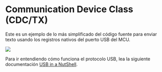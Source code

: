 # Communication Device Class (CDC/TX)

Este es un ejemplo de lo más simplificado del código fuente para enviar texto usando los registros nativos del puerto USB del MCU.

![](https://github.com/nstrappazzonc/CH552/blob/main/assets/src/usb/cdc/tx/CoolTerm.png?raw=true)

Para ir entendiendo cómo funciona el protocolo USB, lea la siguiente documentación [USB in a NutShell](https://www.beyondlogic.org/usbnutshell/usb1.shtml).
